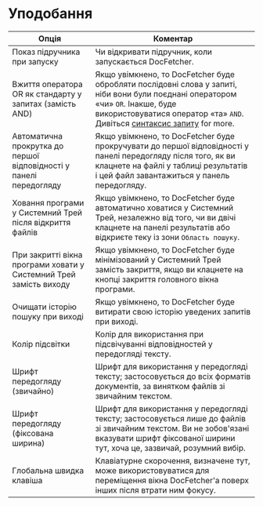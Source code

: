 Уподобання
===========
Опція  |  Коментар
--------|---------
Показ підручника при запуску  |  Чи відкривати підручник, коли запускається DocFetcher.
Вжиття оператора OR як стандарту у запитах (замість AND)  |  Якщо увімкнено, то DocFetcher буде обробляти послідовні слова у запиті, ніби вони були поєднані оператором «чи» `OR`. Інакше, буде використовуватися оператор «та» `AND`. Дивіться [синтаксис запиту](Query_Syntax.html) for more.
Автоматична прокрутка до першої відповідності у панелі передогляду  |  Якщо увімкнено, то DocFetcher буде прокручувати до першої відповідності у панелі передогляду після того, як ви клацнете на файлі у таблиці результатів і цей файл завантажиться у панель передогляду.
Ховання програми у Системний Трей після відкриття файлів  |  Якщо увімкнено, то DocFetcher буде автоматично ховатися у Системний Трей, незалежно від того, чи ви двічі клацнете на панелі результатів або відкриєте теку із зони `Область пошуку`.
При закритті вікна програми ховати у Системний Трей замість виходу  |  Якщо увімкнено, то  DocFetcher буде мінімізований у Системний Трей замість закриття, якщо ви клацнете на кнопці закриття головного вікна програми.
Очищати історію пошуку при виході  |  Якщо увімкнено, то DocFetcher буде витирати свою історію уведених запитів при виході.
Колір підсвітки  |  Колір для використання при підсвічуванні відповідностей у передогляді тексту.
Шрифт передогляду (звичайно)  |  Шрифт для використання у передогляді тексту; застосовується до всіх форматів документів, за винятком файлів зі звичайним текстом.
Шрифт передогляду (фіксована ширина)  |  Шрифт для використання у передогляді тексту; застосовується лише до файлів зі звичайним текстом. Ви не зобов'язані вказувати шрифт фіксованої ширини тут, хоча це, зазвичай, розумний вибір.
Глобальна швидка клавіша  |  Клавіатурне скорочення, визначене тут, може використовуватися для переміщення вікна DocFetcher'а поверх інших після втрати ним фокусу.